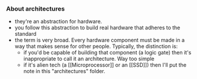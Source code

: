 ### About architectures

- they're an abstraction for hardware.
- you follow this abstraction to build real hardware that adheres to the standard
- the term is very broad. Every hardware component must be made in a way that makes sense for other people. Typically, the distinction is:
	- if you'd be capable of building that component (a logic gate) then it's inappropriate to call it an architecture. Way too simple
	- if it's alien tech (a [[Microprocessor]] or an [[SSD]]) then I'll put the note in this "architectures" folder.